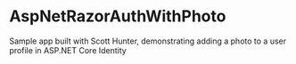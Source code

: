 # AspNetRazorAuthWithPhoto
Sample app built with Scott Hunter, demonstrating adding a photo to a user profile in ASP.NET Core Identity

